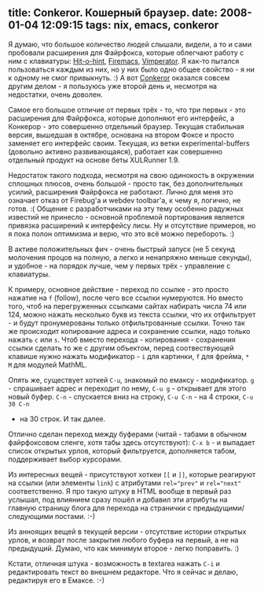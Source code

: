 title: Conkeror. Кошерный браузер.
date: 2008-01-04 12:09:15
tags: nix, emacs, conkeror
----


Я думаю, что большое количество людей слышали, видели, а то и сами пробовали
расширения для Файрфокса, которые облегчают работу с ним с клавиатуры:
[Hit-o-hint][1], [Firemacs][2], [Vimperator][3]. Я как-то пытался пользоваться
каждым из них, но у них было одно общее свойство - я ни к одному не смог
привыкнуть. :) А вот [Conkeror][4] оказался совсем другим делом - я пользуюсь уже
второй день и, несмотря на недостатки, очень доволен.

<!--more-->

Самое его большое отличие от первых трёх - то, что три первых - это расширения
для Файрфокса, которые дополняют его интерфейс, а Конкерор - это совершенно
отдельный браузер. Текущая стабильная версия, вышедшая в октябре, основана на
втором Фоксе и просто заменяет его интерфейс своим. Текущая, из ветки
experimental-buffers (довольно активно развивающаяся), работает как совершенно
отдельный продукт на основе беты XULRunner 1.9.

Недостаток такого подхода, несмотря на свою одинокость в окружении сплошных
плюсов, очень большой - просто так, без дополнительных усилий, расширения
Файрфокса не работают. Лично для меня это означает отказ от Firebug'а и webdev
toolbar'а, к чему я, логично, не готов. :( Общение с разработчиками на эту тему
особенно радужных известий не принесло - основной проблемой портирования
является привязка расширений к интерфейсу лисы. Ну и отсутствие примеров, но я
пока полон оптимизма и верю, что это всё можно перебороть. :)

В активе положительных фич - очень быстрый запуск (не 5 секунд молочения процов
на полную, а легко и ненапряжно меньше секунды), и удобное - на порядок лучше,
чем у первых трёх - управление с клавиатуры.

К примеру, основное действие - переход по ссылке - это просто нажатие на `f`
(follow), после чего все ссылки нумеруются. Но вместо того, чтоб на
перегруженных ссылками сайтах набирать числа 74 или 124, можно нажать несколько
букв из текста ссылки, что их отфильтрует - и будут пронумерованы только
отфильтрованные ссылки. Точно так же происходит копирование адреса и сохранение
ссылки, надо только нажать `c` или `s`. Чтоб вместо перехода - копирования -
сохранения ссылки сделать то же с другим объектом, перед соотвествующей клавише
нужно нажать модификатор - `i` для картинки, `f` для фрейма, `* M` для модулей
MathML.

Опять же, существует хоткей `C-u`, знакомый по емаксу - модификатор. `g` -
спрашивает адрес и переходит по нему, `C-u g` - открывает для этого новый
буфер. `C-n` - спускается вниз на строку, `C-u C-n` - на 4 строки, `C-u 30 C-n`
- на 30 строк. И так далее.

Отлично сделан переход между буферами (читай - табами в обычном файрфоксовом
сленге, хотя табы здесь отсутствуют): `C-x b` - и выпадает список открытых
урлов, который фильтруется, дополняется табом, поддерживает выбор курсорами.

Из интересных вещей - присутствуют хоткеи `[[` и `]]`, которые реагируют на
ссылки (или элементы `link`) с атрибутами `rel="prev"` и `rel="next"`
соответственно. Я про такую штуку в HTML вообще в первый раз услышал, под
влиянием сразу пошёл и добавил эти атрибуты на главную страницу блога для
перехода на странички с предыдущими/следующими постами. :-)

Из анноящих вещей в текущей версии - отсутствие истории открытых урлов, и
возврат после закрытия любого буфера на первый, а не на предыдущий. Думаю, что
как минимум второе - легко поправить. :)

Кстати, отличная штука - возможность в textarea нажать `C-i` и редактировать
текст во внешнем редакторе. Что я сейчас и делаю, редактируя его в Емаксе. :-)

[1]: http://hah.mozdev.org/
[2]: http://firemacs.mozdev.org/
[3]: http://vimperator.mozdev.org/
[4]: http://conkeror.mozdev.org/
